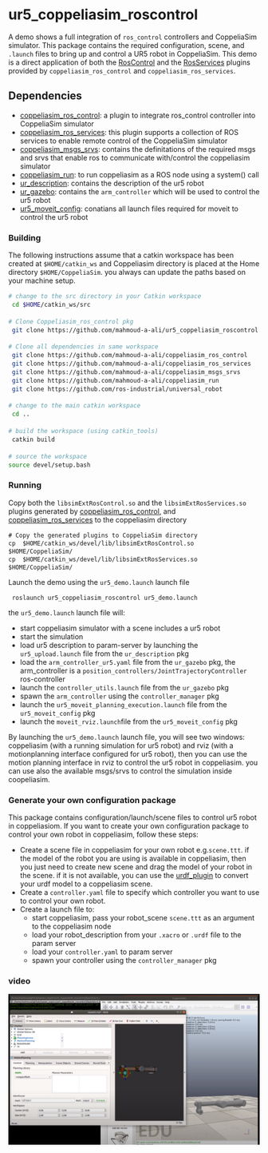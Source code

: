 # ur5_coppeliasim_roscontrol
 A demo shows a full integration of `ros_control` controllers and CoppeliaSim simulator. This package contains the required configuration, scene, and `.launch` files to bring up and control a UR5 robot in CoppeliaSim. This demo is a direct application of both the [RosControl][] and the [RosServices][] plugins provided by `coppeliasim_ros_control` and `coppeliasim_ros_services`.
 
## Dependencies
- [coppeliasim_ros_control][]: a plugin to integrate ros_control controller into CoppeliaSim simulator
- [coppeliasim_ros_services][]: this plugin supports a collection of ROS services to enable remote control of the CoppeliaSim simulator
- [coppeliasim_msgs_srvs][]: contains the definitations of the required msgs and srvs that enable ros to communicate with/control the coppeliasim simulator
- [coppeliasim_run][]: to run coppeliasim as a ROS node using a system() call
- [ur_description][]: contains the description of the ur5 robot   
- [ur_gazebo][]: contains the `arm_controller` which will be used to control the ur5 robot
- [ur5_moveit_config][]: conatians all launch files required for moveit to control the ur5 robot


### Building 
The following instructions assume that a catkin workspace has been created at `$HOME/catkin_ws` and Coppeliasim directory is placed at the Home directory `$HOME/CoppeliaSim`. you always can update the paths based on your machine setup.

```bash
# change to the src directory in your Catkin workspace
 cd $HOME/catkin_ws/src

# Clone Coppeliasim_ros_control pkg 
 git clone https://github.com/mahmoud-a-ali/ur5_coppeliasim_roscontrol

# Clone all dependencies in same workspace
 git clone https://github.com/mahmoud-a-ali/coppeliasim_ros_control
 git clone https://github.com/mahmoud-a-ali/coppeliasim_ros_services
 git clone https://github.com/mahmoud-a-ali/coppeliasim_msgs_srvs
 git clone https://github.com/mahmoud-a-ali/coppeliasim_run
 git clone https://github.com/ros-industrial/universal_robot

# change to the main catkin workspace
 cd ..

# build the workspace (using catkin_tools)
 catkin build

# source the workspace
source devel/setup.bash 
```

### Running
Copy both the `libsimExtRosControl.so` and the `libsimExtRosServices.so` plugins generated by [coppeliasim_ros_control][], and [coppeliasim_ros_services][] to the coppeliasim directory 
```
# Copy the generated plugins to CoppeliaSim directory
cp  $HOME/catkin_ws/devel/lib/libsimExtRosControl.so  $HOME/CoppeliaSim/
cp  $HOME/catkin_ws/devel/lib/libsimExtRosServices.so  $HOME/CoppeliaSim/
```
Launch the demo using the `ur5_demo.launch` launch file
```
 roslaunch ur5_coppeliasim_roscontrol ur5_demo.launch 
```
the `ur5_demo.launch` launch file will:
- start coppeliasim simulator with a scene includes a ur5 robot
- start the simulation
- load ur5 description to param-server by launching the `ur5_upload.launch` file from the `ur_description` pkg
- load the `arm_controller_ur5.yaml` file from the `ur_gazebo` pkg, the arm_controller is a `position_controllers/JointTrajectoryController` ros-controller
- launch the `controller_utils.launch` file from the `ur_gazebo` pkg 
- spawn the `arm_controller` using the `controller_manager` pkg 
- launch the `ur5_moveit_planning_execution.launch` file from the `ur5_moveit_config` pkg
- launch the `moveit_rviz.launch`file from the `ur5_moveit_config` pkg

By launching the `ur5_demo.launch` launch file, you will see two windows: coppeliasim (with a running simulation for ur5 robot) and rviz (with a motionplanning interface configured for ur5 robot), then you can use the motion planning interface in rviz to control the ur5 robot in coppeliasim. you can use also the available msgs/srvs to control the simulation inside coopeliasim.


### Generate your own configuration package
This package contains configuration/launch/scene files to control ur5 robot in coppeliasiom. If you want to create your own configuration package to control your own robot in coppeliasim, follow these steps:
- Create a scene file in coppeliasim for your own robot e.g.`scene.ttt`. if the model of the robot you are using is available in coppeliasim, then you just need to create new scene and drag the model of your robot in the scene. if it is not available, you can use the [urdf_plugin][] to convert your urdf model to a coppeliasim scene.
- Create a `controller.yaml` file to specify which controller you want to use to control your own robot.
- Create a launch file to:
    - start coppeliasim, pass your robot_scene `scene.ttt` as an argument to the coppeliasim node
    - load your robot_description from your `.xacro` or `.urdf` file to the param server
    - load your `controller.yaml` to param server
    - spawn your controller using the `controller_manager` pkg 

### video
[![IMAGE](video.png)](https://www.youtube.com/watch?v=WK6bwepiAZ0&ab_channel=mahmoudali)





[RosControl]: https://github.com/mahmoud-a-ali/coppeliasim_ros_control
[RosServices]: https://github.com/mahmoud-a-ali/coppeliasim_ros_services
[urdf_plugin]: https://www.coppeliarobotics.com/helpFiles/en/urdfPlugin.htm
[coppeliasim_ros_control]: https://github.com/mahmoud-a-ali/coppeliasim_ros_control
[coppeliasim_ros_services]: https://github.com/mahmoud-a-ali/coppeliasim_ros_services
[coppeliasim_msgs_srvs]: https://github.com/mahmoud-a-ali/coppeliasim_msgs_srvs
[coppeliasim_run]: https://github.com/tud-cor/coppeliasim_run
[ur_description]: https://github.com/ros-industrial/universal_robot
[ur5_moveit_config]:https://github.com/ros-industrial/universal_robot
[ur_gazebo]: https://github.com/ros-industrial/universal_robot
